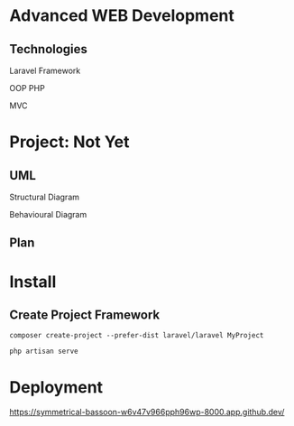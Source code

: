 # Advanced WEB Development

## Technologies

Laravel Framework

OOP PHP

MVC

# Project: Not Yet

## UML

Structural Diagram

Behavioural Diagram

## Plan

# Install

## Create Project Framework

```
composer create-project --prefer-dist laravel/laravel MyProject

php artisan serve

```

# Deployment

https://symmetrical-bassoon-w6v47v966pph96wp-8000.app.github.dev/
